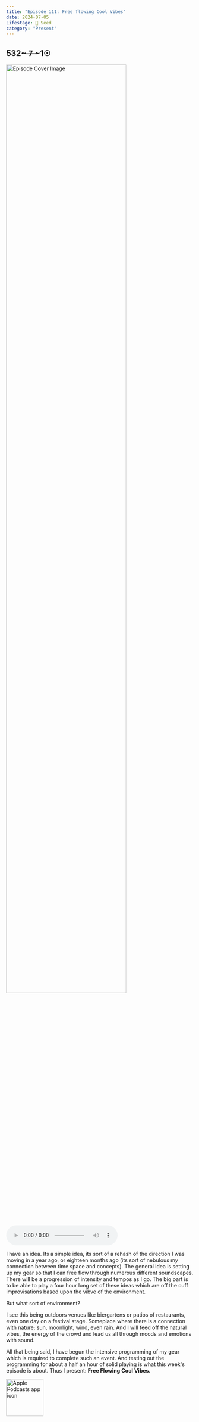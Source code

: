 ```yaml
---
title: "Episode 111: Free flowing Cool Vibes"
date: 2024-07-05
Lifestage: 🌱 Seed
category: "Present"
---
```

## 532~ ̶7̶ ̶~1☉
<img src="https://artwork.captivate.fm/b3acbb68-198d-4680-b6ea-10c6f3c6ff51/98lTgDwR-XMSvOr6CLOl4hbs.jpg" alt="Episode Cover Image" width=80%/>
<audio controls>
  <source src="https://podcasts.captivate.fm/media/aa0e535e-6086-4c34-80a2-91ab500896fa/Episode-111.mp3" type="audio/mpeg">
  Your browser does not support the audio element.
</audio>

<p>I have an idea. Its a simple idea, its sort of a rehash of the direction I was moving in a year ago, or eighteen months ago (its sort of nebulous my connection between time space and concepts). The general idea is setting up my gear so that I can free flow through numerous different soundscapes. There will be a progression of intensity and tempos as I go. The big part is to be able to play a four hour long set of these ideas which are off the cuff improvisations based upon the vibve of the environment. </p><p>But what sort of environment?</p><p>I see this being outdoors venues like biergartens or patios of restaurants, even one day on a festival stage. Someplace where there is a connection with nature; sun, moonlight, wind, even rain. And I will feed off the natural vibes, the energy of the crowd and lead us all through moods and emotions with sound. </p><p>All that being said, I have begun the intensive programming of my gear which is required to complete such an event. And testing out the programming for about a half an hour of solid playing is what this week's episode is about. Thus I present: <strong>Free Flowing Cool Vibes.</strong></p>

<a href="https://podcasts.apple.com/us/podcast/living-room-music/id1608791560?tscg=30200&itsct=podcast_box_appicon&ls=1&mttnsubad=1608791560" style="display: inline-block;"><img src="https://toolbox.marketingtools.apple.com/api/v2/badges/app-icon-podcasts/standard/en-us" alt="Apple Podcasts app icon" style="width: 100px; height: 100px; vertical-align: middle; object-fit: contain;" /></a>
    